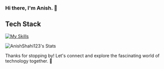 ### Hi there, I'm Anish. 👋

## Tech Stack
[![My Skills](https://skillicons.dev/icons?i=html,css,js,typescript,react,nextjs,redux,express,vercel)](https://skillicons.dev)

![AnishShahi123's Stats](https://github-readme-stats.vercel.app/api?username=AnishShahi123&theme=vue-dark&show_icons=true&hide_border=true&count_private=true)


Thanks for stopping by! Let's connect and explore the fascinating world of technology together. 🚀
<!--
**AnishShahi123/AnishShahi123** is a ✨ _special_ ✨ repository because its `README.md` (this file) appears on your GitHub profile.

Here are some ideas to get you started:

- 🔭 I’m currently working on ...
- 🌱 I’m currently learning ...
- 👯 I’m looking to collaborate on ...
- 🤔 I’m looking for help with ...
- 💬 Ask me about ...
- 📫 How to reach me: ...
- 😄 Pronouns: ...
- ⚡ Fun fact: ...
-->
